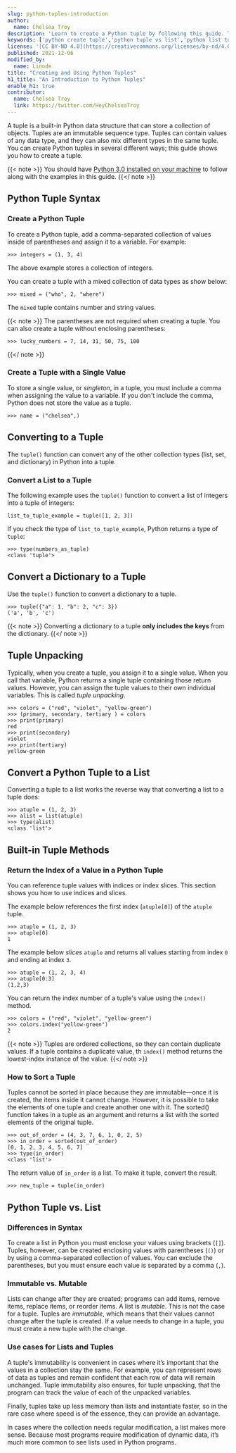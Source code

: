```yaml
---
slug: python-tuples-introduction
author:
  name: Chelsea Troy
description: 'Learn to create a Python tuple by following this guide. This guide also discusses the differences between lists and tuples, and shows you how to convert a list into a tuple.'
keywords: ['python create tuple','python tuple vs list','python list to tuple']
license: '[CC BY-ND 4.0](https://creativecommons.org/licenses/by-nd/4.0)'
published: 2021-12-06
modified_by:
  name: Linode
title: "Creating and Using Python Tuples"
h1_title: "An Introduction to Python Tuples"
enable_h1: true
contributor:
  name: Chelsea Troy
  link: https://twitter.com/HeyChelseaTroy
---
```


A tuple is a built-in Python data structure that can store a collection of objects. Tuples are an immutable sequence type. Tuples can contain values of any data type, and they can also mix different types in the same tuple. You can create Python tuples in several different ways; this guide shows you how to create a tuple.

{{< note >}}
You should have [Python 3.0 installed on your machine](/docs/guides/how-to-install-python-on-ubuntu-20-04/) to follow along with the examples in this guide.
{{</ note >}}

## Python Tuple Syntax

### Create a Python Tuple

To create a Python tuple, add a comma-separated collection of values inside of parentheses and assign it to a variable. For example:

    >>> integers = (1, 3, 4)

The above example stores a collection of integers.

You can create a tuple with a mixed collection of data types as show below:

    >>> mixed = ("who", 2, "where")

The `mixed` tuple contains number and string values.

{{< note >}}
The parentheses are not required when creating a tuple. You can also create a tuple without enclosing parentheses:

    >>> lucky_numbers = 7, 14, 31, 50, 75, 100
{{</ note >}}

### Create a Tuple with a Single Value

To store a single value, or *singleton*, in a tuple, you must include a comma when assigning the value to a variable. If you don't include the comma, Python does not store the value as a tuple.

    >>> name = ("chelsea",)

## Converting to a Tuple

The `tuple()` function can convert any of the other collection types (list, set, and dictionary) in Python into a tuple.

### Convert a List to a Tuple

The following example uses the `tuple()` function to convert a list of integers into a tuple of integers:

    list_to_tuple_example = tuple([1, 2, 3])

If you check the type of `list_to_tuple_example`, Python returns a type of `tuple`:

    >>> type(numbers_as_tuple)
    <class 'tuple'>

## Convert a Dictionary to a Tuple

Use the `tuple()` function to convert a dictionary to a tuple.

    >>> tuple({"a": 1, "b": 2, "c": 3})
    ('a', 'b', 'c')

{{< note >}}
Converting a dictionary to a tuple **only includes the keys** from the dictionary.
{{</ note >}}

## Tuple Unpacking

Typically, when you create a tuple, you assign it to a single value. When you call that variable, Python returns a single tuple containing those return values. However, you can assign the tuple values to their own individual variables. This is called *tuple unpacking*.

    >>> colors = ("red", "violet", "yellow-green")
    >>> (primary, secondary, tertiary ) = colors
    >>> print(primary)
    red
    >>> print(secondary)
    violet
    >>> print(tertiary)
    yellow-green

## Convert a Python Tuple to a List

Converting a tuple to a list works the reverse way that converting a list to a tuple does:

    >>> atuple = (1, 2, 3)
    >>> alist = list(atuple)
    >>> type(alist)
    <class 'list'>

## Built-in Tuple Methods

### Return the Index of a Value in a Python Tuple

You can reference tuple values with indices or index slices. This section shows you how to use indices and slices.

The example below references the first index (`atuple[0]`) of the `atuple` tuple.

    >>> atuple = (1, 2, 3)
    >>> atuple[0]
    1

The example below *slices* `atuple` and returns all values starting from index `0` and ending at index `3`.

    >>> atuple = (1, 2, 3, 4)
    >>> atuple[0:3]
    (1,2,3)

You can return the index number of a tuple's value using the `index()` method.

    >>> colors = ("red", "violet", "yellow-green")
    >>> colors.index("yellow-green")
    2

{{< note >}}
Tuples are ordered collections, so they can contain duplicate values. If a tuple contains a duplicate value, th `index()` method returns the lowest-index instance of the value.
{{</ note >}}

### How to Sort a Tuple

Tuples cannot be sorted in place because they are immutable—once it is created, the items inside it cannot change. However, it is possible to take the elements of one tuple and create another one with it. The sorted() function takes in a tuple as an argument and returns a list with the sorted elements of the original tuple.

    >>> out_of_order = (4, 3, 7, 6, 1, 0, 2, 5)
    >>> in_order = sorted(out_of_order)
    [0, 1, 2, 3, 4, 5, 6, 7]
    >>> type(in_order)
    <class 'list'>

The return value of `in_order` is a list. To make it tuple, convert the result.

    >>> new_tuple = tuple(in_order)

## Python Tuple vs. List

### Differences in Syntax

To create a list in Python you must enclose your values using brackets (`[]`). Tuples, however, can be created enclosing values with parentheses (`()`) or by using a comma-separated collection of values. You can exclude the parentheses, but you must ensure each value is separated by a comma (`,`).

### Immutable vs. Mutable

Lists can change after they are created; programs can add items, remove items, replace items, or reorder items. A list is *mutable*. This is not the case for a tuple. Tuples are *immutable*, which means that their values cannot change after the tuple is created. If a value needs to change in a tuple, you must create a new tuple with the change.

### Use cases for Lists and Tuples

A tuple's immutability is convenient in cases where it’s important that the values in a collection stay the same. For example, you can represent rows of data as tuples and remain confident that each row of data will remain unchanged. Tuple immutability also ensures, for tuple unpacking, that the program can track the value of each of the unpacked variables.

Finally, tuples take up less memory than lists and instantiate faster, so in the rare case where speed is of the essence, they can provide an advantage.

In cases where the collection needs regular modification, a list makes more sense. Because most programs require modification of dynamic data, it’s much more common to see lists used in Python programs.